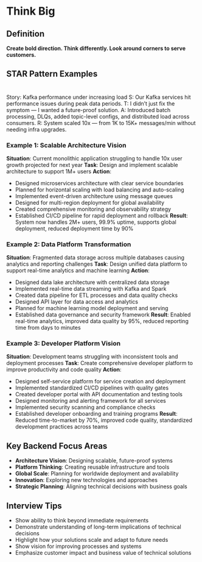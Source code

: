 # Think Big

## Definition
**Create bold direction. Think differently. Look around corners to serve customers.**

## STAR Pattern Examples

#
Story: Kafka performance under increasing load
S: Our Kafka services hit performance issues during peak data periods.
T: I didn’t just fix the symptom — I wanted a future-proof solution.
A: Introduced batch processing, DLQs, added topic-level configs, and distributed load across consumers.
R: System scaled 10x — from 1K to 15K+ messages/min without needing infra upgrades.

### Example 1: Scalable Architecture Vision
**Situation**: Current monolithic application struggling to handle 10x user growth projected for next year
**Task**: Design and implement scalable architecture to support 1M+ users
**Action**:
- Designed microservices architecture with clear service boundaries
- Planned for horizontal scaling with load balancing and auto-scaling
- Implemented event-driven architecture using message queues
- Designed for multi-region deployment for global availability
- Created comprehensive monitoring and observability strategy
- Established CI/CD pipeline for rapid deployment and rollback
**Result**: System now handles 2M+ users, 99.9% uptime, supports global deployment, reduced deployment time by 90%

### Example 2: Data Platform Transformation
**Situation**: Fragmented data storage across multiple databases causing analytics and reporting challenges
**Task**: Design unified data platform to support real-time analytics and machine learning
**Action**:
- Designed data lake architecture with centralized data storage
- Implemented real-time data streaming with Kafka and Spark
- Created data pipeline for ETL processes and data quality checks
- Designed API layer for data access and analytics
- Planned for machine learning model deployment and serving
- Established data governance and security framework
**Result**: Enabled real-time analytics, improved data quality by 95%, reduced reporting time from days to minutes

### Example 3: Developer Platform Vision
**Situation**: Development teams struggling with inconsistent tools and deployment processes
**Task**: Create comprehensive developer platform to improve productivity and code quality
**Action**:
- Designed self-service platform for service creation and deployment
- Implemented standardized CI/CD pipelines with quality gates
- Created developer portal with API documentation and testing tools
- Designed monitoring and alerting framework for all services
- Implemented security scanning and compliance checks
- Established developer onboarding and training programs
**Result**: Reduced time-to-market by 70%, improved code quality, standardized development practices across teams

## Key Backend Focus Areas
- **Architecture Vision**: Designing scalable, future-proof systems
- **Platform Thinking**: Creating reusable infrastructure and tools
- **Global Scale**: Planning for worldwide deployment and availability
- **Innovation**: Exploring new technologies and approaches
- **Strategic Planning**: Aligning technical decisions with business goals

## Interview Tips
- Show ability to think beyond immediate requirements
- Demonstrate understanding of long-term implications of technical decisions
- Highlight how your solutions scale and adapt to future needs
- Show vision for improving processes and systems
- Emphasize customer impact and business value of technical solutions 